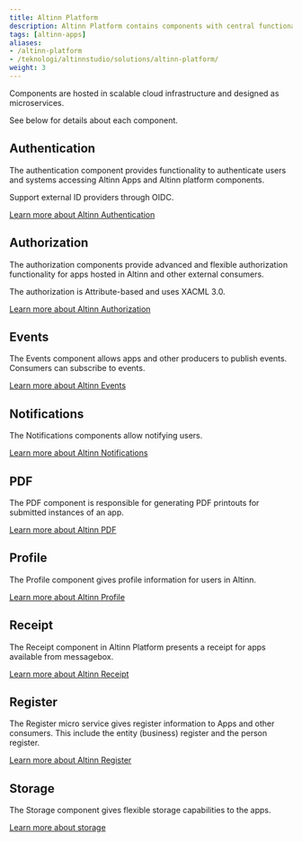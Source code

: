 ```yaml
---
title: Altinn Platform
description: Altinn Platform contains components with central functionality for apps hosted in Altinn and other consumers.
tags: [altinn-apps]
aliases:
- /altinn-platform
- /teknologi/altinnstudio/solutions/altinn-platform/
weight: 3
---
```


Components are hosted in scalable cloud infrastructure and designed as microservices. 

See below for details about each component.

## Authentication

The authentication component provides functionality to authenticate users and systems accessing Altinn Apps and Altinn platform components.

Support external ID providers through OIDC.

[Learn more about Altinn Authentication](/authentication)


## Authorization

The authorization components provide advanced and flexible authorization functionality for apps hosted in Altinn and other external consumers. 

The authorization is Attribute-based and uses XACML 3.0.

[Learn more about Altinn Authorization](/authorization)

## Events 

The Events component allows apps and other producers to publish events. Consumers can subscribe to events.

[Learn more about Altinn Events](/events)


## Notifications

The Notifications components allow notifying users. 

[Learn more about Altinn Notifications](/notifications)

## PDF

The PDF component is responsible for generating PDF printouts for submitted instances of an app.

[Learn more about Altinn PDF](pdf)

## Profile

The Profile component gives profile information for users in Altinn.

[Learn more about Altinn Profile](profile)

## Receipt

The Receipt component in Altinn Platform presents a receipt for apps available from messagebox.

[Learn more about Altinn Receipt](receipt)

## Register

The Register micro service gives register information to Apps and other consumers. This include the entity (business) register and the
person register.

[Learn more about Altinn Register](register)


## Storage

The Storage component gives flexible storage capabilities to the apps.

[Learn more about storage](storage)

